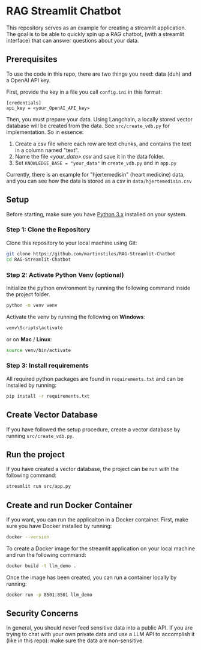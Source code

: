 # RAG Streamlit Chatbot

This repository serves as an example for creating a streamlit application. The goal is to be able to quickly spin up a RAG chatbot, (with a streamlit interface) that can answer questions about your data.

## Prerequisites

To use the code in this repo, there are two things you need: data (duh) and a OpenAI API key.

First, provide the key in a file you call `config.ini` in this format:

```
[credentials]
api_key = <your_OpenAI_API_key>
```

Then, you must prepare your data. Using Langchain, a locally stored vector database will be created from the data. See `src/create_vdb.py` for implementation. So in essence:
1. Create a csv file where each row are text chunks, and contains the text in a column named "text".
2. Name the file _<your_data>.csv_ and save it in the data folder.
3. Set `KNOWLEDGE_BASE = "your_data"` in `create_vdb.py` and in `app.py`

Currently, there is an example for "hjertemedisin" (heart medicine) data, and you can see how the data is stored as a csv in `data/hjertemedisin.csv`

## Setup

Before starting, make sure you have [Python 3.x](https://www.python.org/downloads/) installed on your system.

### Step 1: Clone the Repository

Clone this repository to your local machine using Git:

```bash
git clone https://github.com/martinstiles/RAG-Streamlit-Chatbot
cd RAG-Streamlit-Chatbot
```

### Step 2: Activate Python Venv (optional)

Initialize the python environment by running the following command inside the project folder.

```bash
python -m venv venv
```

Activate the venv by running the following on **Windows**:

```bash
venv\Scripts\activate
```

or on **Mac** / **Linux**:
```bash
source venv/bin/activate
```


### Step 3: Install requirements

All required python packages are found in ```requirements.txt``` and can be installed by running:
```bash
pip install -r requirements.txt
```

## Create Vector Database

If you have followed the setup procedure, create a vector database by running `src/create_vdb.py`.


## Run the project

If you have created a vector database, the project can be run with the following command:

```bash
streamlit run src/app.py
```


## Create and run Docker Container

If you want, you can run the applicaiton in a Docker container. First, make sure you have Docker installed by running:

```bash
docker --version
```

To create a Docker image for the streamlit application on your local machine and run the following command:

```bash
docker build -t llm_demo .
```

Once the image has been created, you can run a container locally by running:

```bash
docker run -p 8501:8501 llm_demo
```

## Security Concerns

In general, you should never feed sensitive data into a public API. If you are trying to chat with your own private data and use a LLM API to accomplish it (like in this repo): make sure the data are non-sensitive.
